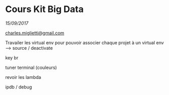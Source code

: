 # Cours Kit Big Data

*15/09/2017*

charles.miglietti@gmail.com

Travailer les virtual env pour pouvoir associer chaque projet à un virtual env --> source / deactivate


key br

tuner terminal (couleurs)

revoir les lambda

ipdb / debug
